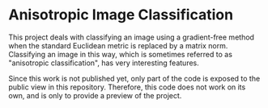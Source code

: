 # Anisotropic Image Classification

This project deals with classifying an image using a gradient-free method
when the standard Euclidean metric is replaced by a matrix norm.
Classifying an image in this way, which is sometimes referred to as
"anisotropic classification", has very interesting features.

Since this work is not published yet, only part of the code is exposed to
the public view in this repository. Therefore, this code does not work on
its own, and is only to provide a preview of the project. 
